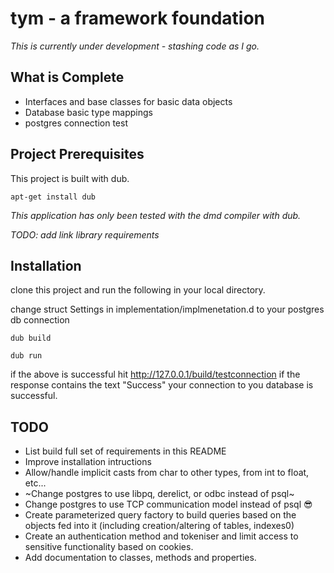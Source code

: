 # tym - a framework foundation

_This is currently under development - stashing code as I go._

## What is Complete

- Interfaces and base classes for basic data objects
- Database basic type mappings
- postgres connection test

## Project Prerequisites
This project is built with dub.

`apt-get install dub`

_This application has only been tested with the dmd compiler with dub._

_TODO: add link library requirements_

## Installation
clone this project and run the following in your local directory.

change struct Settings in implementation/implmenetation.d to your postgres db connection

`dub build`

`dub run`

if the above is successful hit http://127.0.0.1/build/testconnection if the response contains the text "Success" your connection to you database is successful.

## TODO

- List build full set of requirements in this README
- Improve installation intructions
- Allow/handle implicit casts from char to other types, from int to float, etc...
- ~Change postgres to use libpq, derelict, or odbc instead of psql~
- Change postgres to use TCP communication model instead of psql 😎
- Create parameterized query factory to build queries based on the objects fed into it (including creation/altering of tables, indexes0)
- Create an authentication method and tokeniser and limit access to sensitive functionality based on cookies.
- Add documentation to classes, methods and properties.
